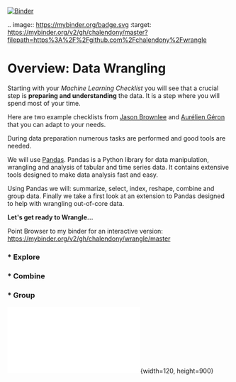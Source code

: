 [![Binder](https://mybinder.org/badge.svg)](https://mybinder.org/v2/gh/chalendony/master?filepath=https%3A%2F%2Fgithub.com%2Fchalendony%2Fwrangle)

 .. image:: https://mybinder.org/badge.svg :target: https://mybinder.org/v2/gh/chalendony/master?filepath=https%3A%2F%2Fgithub.com%2Fchalendony%2Fwrangle
 
 
# Overview: Data Wrangling

Starting with your *Machine Learning Checklist* you will see that a crucial step is **preparing and understanding** the data. It is a step where you will spend most of your time. 

Here are two example checklists from [Jason Brownlee](https://machinelearningmastery.com/machine-learning-checklist/) and [Aurélien Géron](09-17-2018-Machine-Learning-Project-Checklist.txt ) that you can adapt to your needs.                   

During data preparation numerous tasks are performed and good tools are needed.

We will use [Pandas](http://pandas.pydata.org/pandas-docs/stable/index.html). Pandas is a Python library for data manipulation, wrangling  and analysis of tabular and time series data. It contains extensive tools designed to make data analysis fast and easy.

Using Pandas we will: summarize, select, index, reshape, combine and group data. Finally we take a first look at an extension to Pandas designed to help with wrangling out-of-core data.

**Let's get ready to Wrangle...** 

Point Browser to my binder for an interactive version: https://mybinder.org/v2/gh/chalendony/wrangle/master

### * Explore  

### * Combine 

### * Group


![Image Title](./path/to/image.pdf){width=120, height=900}

